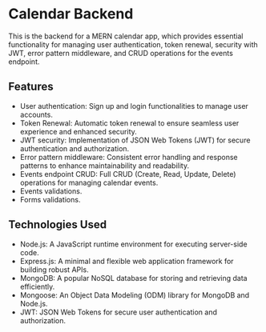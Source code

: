 # Calendar Backend

This is the backend for a MERN calendar app, which provides essential functionality for managing user authentication, token renewal, security with JWT, error pattern middleware, and CRUD operations for the events endpoint.

## Features

- User authentication: Sign up and login functionalities to manage user accounts.
- Token Renewal: Automatic token renewal to ensure seamless user experience and enhanced security.
- JWT security: Implementation of JSON Web Tokens (JWT) for secure authentication and authorization.
- Error pattern middleware: Consistent error handling and response patterns to enhance maintainability and readability.
- Events endpoint CRUD: Full CRUD (Create, Read, Update, Delete) operations for managing calendar events.
- Events validations.
- Forms validations.

  
## Technologies Used

- Node.js: A JavaScript runtime environment for executing server-side code.
- Express.js: A minimal and flexible web application framework for building robust APIs.
- MongoDB: A popular NoSQL database for storing and retrieving data efficiently.
- Mongoose: An Object Data Modeling (ODM) library for MongoDB and Node.js.
- JWT: JSON Web Tokens for secure user authentication and authorization.
